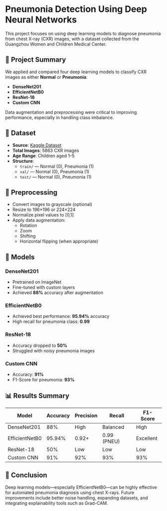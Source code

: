 # Pneumonia Detection Using Deep Neural Networks

This project focuses on using deep learning models to diagnose pneumonia from chest X-ray (CXR) images, with a dataset collected from the Guangzhou Women and Children Medical Center.

## 📌 Project Summary

We applied and compared four deep learning models to classify CXR images as either **Normal** or **Pneumonia**:

- **DenseNet201**
- **EfficientNetB0**
- **ResNet-18**
- **Custom CNN**

Data augmentation and preprocessing were critical to improving performance, especially in handling class imbalance.

## 📁 Dataset

- **Source**: [Kaggle Dataset](https://www.kaggle.com/datasets)
- **Total Images**: 5863 CXR images
- **Age Range**: Children aged 1–5
- **Structure**:
  - `train/` — Normal (0), Pneumonia (1)
  - `val/` — Normal (0), Pneumonia (1)
  - `test/` — Normal (0), Pneumonia (1)

## 🧪 Preprocessing

- Convert images to grayscale (optional)
- Resize to 196×196 or 224×224
- Normalize pixel values to [0,1]
- Apply data augmentation:
  - Rotation
  - Zoom
  - Shifting
  - Horizontal flipping (when appropriate)

## 🧠 Models

### DenseNet201
- Pretrained on ImageNet
- Fine-tuned with custom layers
- Achieved **88%** accuracy after augmentation

### EfficientNetB0
- Achieved best performance: **95.94%** accuracy
- High recall for pneumonia class: **0.99**

### ResNet-18
- Accuracy dropped to **50%**
- Struggled with noisy pneumonia images

### Custom CNN
- Accuracy: **91%**
- F1-Score for pneumonia: **93%**

## 📊 Results Summary

| Model         | Accuracy | Precision | Recall | F1-Score |
|---------------|----------|-----------|--------|----------|
| DenseNet201   | 88%      | High      | Balanced | High     |
| EfficientNetB0| 95.94%   | 0.92+     | 0.99 (PNEU) | Excellent |
| ResNet-18     | 50%      | Low       | Low    | Low      |
| Custom CNN    | 91%      | 92%       | 93%    | 93%      |

## 🔬 Conclusion

Deep learning models—especially EfficientNetB0—can be highly effective for automated pneumonia diagnosis using chest X-rays. Future improvements include better noise handling, expanding datasets, and integrating explainability tools such as Grad-CAM.


